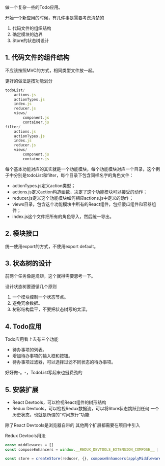 做一个复杂一些的Todo应用。

开始一个新应用的时候，有几件事是需要考虑清楚的
1. 代码文件的组织结构
2. 确定模块的边界
3. Store的状态树设计

## 1. 代码文件的组件结构

不应该按照MVC的方式，相同类型文件放一起。

更好的做法是按功能划分

```js
todoList/  
    actions.js  
    actionTypes.js  
    index.js  
    reducer.js  
    views/    
        component.js    
        container.js
filter/  
    actions.js  
    actionTypes.js  
    index.js  
    reducer.js  
    views/    
        component.js    
        container.js
```

每个基本功能对应的其实就是一个功能模块，每个功能模块对应一个目录，这个例子中分别是todoList和filter，每个目录下包含同样名字的角色文件：
- actionTypes.js定义action类型；
- actions.js定义action构造函数，决定了这个功能模块可以接受的动作；
- reducer.js定义这个功能模块如何相应actions.js中定义的动作；
- views目录，包含这个功能模块中所有的React组件，包括傻瓜组件和容器组件；
- index.js这个文件把所有的角色导入，然后统一导出。

## 2. 模块接口

统一使用export的方式，不使用export default。

## 3. 状态树的设计

前两个任务像是规矩，这个就得需要思考一下。

设计状态树要遵循几个原则
1. 一个模块控制一个状态节点。
2. 避免冗余数据。
3. 树形结构扁平，不要把状态树写的太深。

## 4. Todo应用

Todo应用看上去有三个功能
- 待办事项的列表。
- 增加待办事项的输入框和按钮。
- 待办事项过滤器，可以选择过滤不同状态的待办事项。

好好做-。-，TodoList写起来也挺费劲的

## 5. 安装扩展

- React Devtools，可以检视React组件的树形结构
- Redux Devtools，可以检视Redux数据流，可以将Store状态跳跃到任何
一个历史状态，也就是所谓的“时间旅行”功能

除了React Devtools是浏览器自带的
其他两个扩展都需要在项目中引入

Redux Devtools用法
```js
const middlewares = []
const composeEnhancers = window.__REDUX_DEVTOOLS_EXTENSION_COMPOSE__ || compose;

const store = createStore(reducer, {}, composeEnhancers(applyMiddleware(...middlewares)))
```

